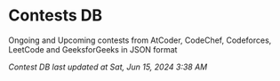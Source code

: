 # Contests DB

Ongoing and Upcoming contests from AtCoder, CodeChef, Codeforces, LeetCode and GeeksforGeeks in JSON format

*Contest DB last updated at Sat, Jun 15, 2024 3:38 AM*  
